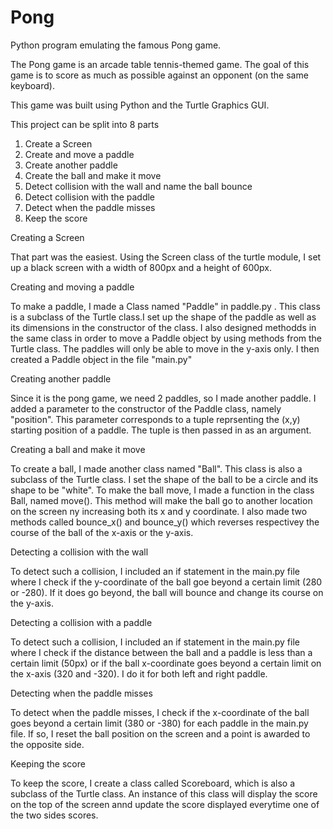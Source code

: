 # Pong
Python program emulating the famous Pong game.

The Pong game is an arcade table tennis-themed game. 
The goal of this game is to score as much as possible against an opponent (on the same keyboard).

This game was built using Python and the Turtle Graphics GUI.

This project can be split into 8 parts

1. Create a Screen
2. Create and move a paddle
3. Create another paddle
4. Create the ball and make it move
5. Detect collision with the wall and name the ball bounce
6. Detect collision with the paddle
7. Detect when the paddle misses
8. Keep the score


Creating a Screen

That part was the easiest. Using the Screen class of the turtle module, I set up a black screen with a width of 800px and a height of 600px.


Creating and moving a paddle

To make a paddle, I made a Class named "Paddle" in paddle.py . This class is a subclass of the Turtle class.I set up the shape of the paddle as well as its dimensions in the constructor of the class. I also designed methodds in the same class in order to move a Paddle object by using methods from the Turtle class. The paddles will only be able to move in the y-axis only. I then created a Paddle object in the file "main.py"

Creating another paddle

Since it is the pong game, we need 2 paddles, so I made another paddle. I added a parameter to the constructor of the Paddle class, namely "position". This parameter corresponds to a tuple reprsenting the (x,y) starting position of a paddle. The tuple is then passed in as an argument.

Creating a ball and make it move

To create a ball, I made another class named "Ball". This class is also a subclass of the Turtle class. I set the shape of the ball to be a circle and its shape to be "white".
To make the ball move, I made a function in the class Ball, named move(). This method will make the ball go to another location on the screen ny increasing both its x and y coordinate. I also made two methods called bounce_x() and bounce_y() which reverses respectivey the course of the ball of the x-axis or the y-axis.

Detecting a collision with the wall

To detect such a collision, I included an if statement in the main.py file where I check if the y-coordinate of the ball goe beyond a certain limit (280 or -280). If it does go beyond, the ball will bounce and change its course on the y-axis.

Detecting a collision with a paddle

To detect such a collision, I included an if statement in the main.py file where I check if the distance between the ball and a paddle is less than a certain limit (50px) or if the ball x-coordinate goes beyond a certain limit on the x-axis (320 and -320). I do it for both left and right paddle.

Detecting when the paddle misses

To detect when the paddle misses, I check if the x-coordinate of the ball goes beyond a certain limit (380 or -380) for each paddle in the main.py file. If so, I reset the ball position on the screen and a point is awarded to the opposite side.

Keeping the score

To keep the score, I create a class called Scoreboard, which is also a subclass of the Turtle class. An instance of this class will display the score on the top of the screen annd update the score displayed everytime one of the two sides scores.

